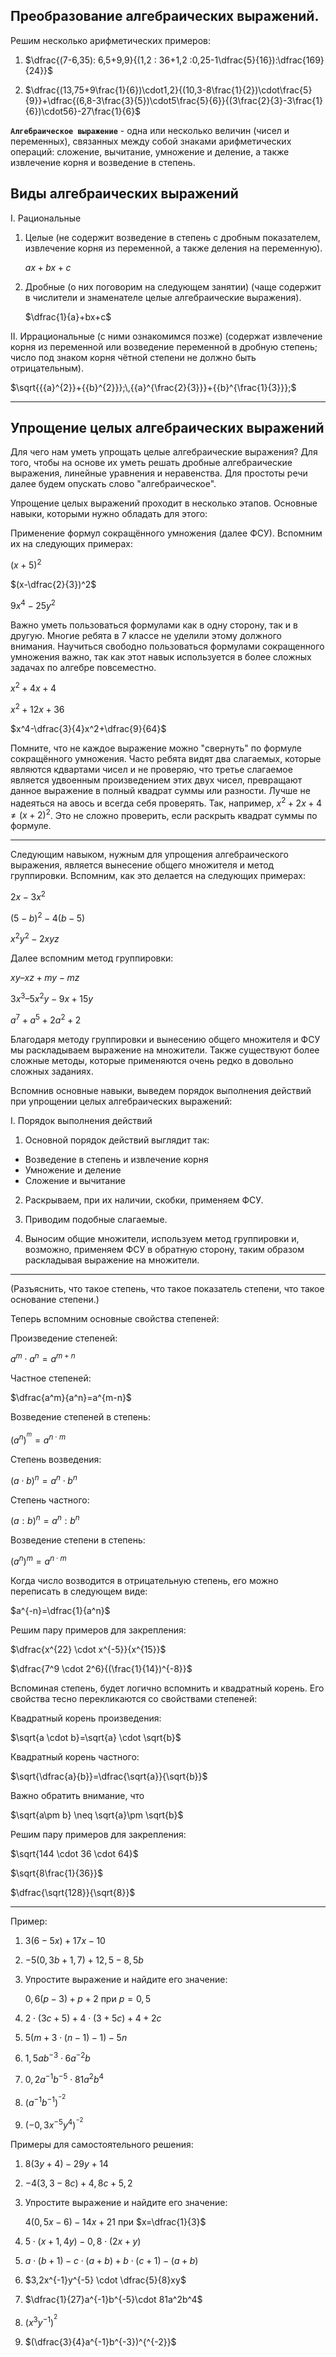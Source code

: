 ## Преобразование алгебраических выражений.

Решим несколько арифметических примеров:

1) $\dfrac{(7-6,35): 6,5+9,9}{(1,2 : 36+1,2 :0,25-1\dfrac{5}{16}):\dfrac{169}{24}}$

2) $\dfrac{(13,75+9\frac{1}{6})\cdot1,2}{(10,3-8\frac{1}{2})\cdot\frac{5}{9}}+\dfrac{(6,8-3\frac{3}{5})\cdot5\frac{5}{6}}{(3\frac{2}{3}-3\frac{1}{6})\cdot56}-27\frac{1}{6}$
   

**`Алгебраическое выражение`** - одна или несколько величин (чисел и переменных), связанных между собой знаками арифметических операций: сложение, вычитание, умножение и деление, а также извлечение корня и возведение в степень. 

## Виды алгебраических выражений
I. Рациональные

1) Целые (не содержит возведение в степень с дробным показателем, извлечение корня из переменной, а также деления на переменную).
   
   $ax+bx+c$
2) Дробные (о них поговорим на следующем занятии) (чаще содержит в числители и знаменателе целые алгебраические выражения).
   
   $\dfrac{1}{a}+bx+c$ 

II. Иррациональные (с ними ознакомимся позже) (содержат извлечение корня из переменной или возведение переменной в дробную степень; число под знаком корня чётной степени не должно быть отрицательным).

$\sqrt{{{a}^{2}}+{{b}^{2}}};\,{{a}^{\frac{2}{3}}}+{{b}^{\frac{1}{3}}};$


***
## Упрощение целых алгебраических выражений

Для чего нам уметь упрощать целые алгебраические выражения? Для того, чтобы на основе их уметь решать дробные алгебраические выражения, линейные уравнения и неравенства. Для простоты речи далее будем опускать слово "алгебраическое".

Упрощение целых выражений проходит в несколько этапов. Основные навыки, которыми нужно обладать для этого:

Применение формул сокращённого умножения (далее ФСУ). Вспомним их на следующих примерах:

$(x+5)^2$

$(x-\dfrac{2}{3})^2$

$9x^4-25y^2$

Важно уметь пользоваться формулами как в одну сторону, так и в другую. Многие ребята в 7 классе не уделили этому должного внимания. Научиться свободно пользоваться формулами сокращенного умножения важно, так как этот навык используется в более сложных задачах по алгебре повсеместно. 

$x^2+4x+4$

$x^2+12x+36$

$x^4-\dfrac{3}{4}x^2+\dfrac{9}{64}$

Помните, что не каждое выражение можно "свернуть" по формуле сокращённого умножения. Часто ребята видят два слагаемых, которые являются кдвартами чисел и не проверяю, что третье слагаемое является удвоенным произведением этих двух чисел, превращают данное выражение в полный квадрат суммы или разности. Лучше не надеяться на авось и всегда себя проверять. Так, например, $x^2+2x+4 \neq (x+2)^2$. Это не сложно проверить, если раскрыть квадрат суммы по формуле.

***

Следующим навыком, нужным для упрощения алгебраического выражения, является вынесение общего множителя и метод группировки. Вспомним, как это делается на следующих примерах:

$2x-3x^2$

$(5-b)^2-4(b-5)$

$x^2y^2-2xyz$

Далее вспомним метод группировки:

$ху – хz + my - mz$

$3х^3 – 5х^2y - 9х + 15y$

$а^7 + а^5 + 2a^2 + 2$

Благодаря методу группировки и вынесению общего множителя и ФСУ мы раскладываем выражение на множители. Также существуют более сложные методы, которые применяются очень редко в довольно сложных заданиях.

Вспомнив основные навыки, выведем порядок выполнения действий при упрощении целых алгебраических выражений:

I. Порядок выполнения действий

1) Основной порядок действий выглядит так: 

- Возведение в степень и извлечение корня
- Умножение и деление
- Сложение и вычитание

2) Раскрываем, при их наличии, скобки, применяем ФСУ.

3) Приводим подобные слагаемые.

4) Выносим общие множители, используем метод группировки и, возможно, применяем ФСУ в обратную сторону, таким образом раскладывая выражение на множители.

***

(Разъяснить, что такое степень, что такое показатель степени, что такое основание степени.)

Теперь вспомним основные свойства степеней:

Произведение степеней:

$a^m\cdot a^n = a^{m+n}$

Частное степеней:

$\dfrac{a^m}{a^n}=a^{m-n}$

Возведение степеней в степень:

$(a^n)^{^m}=a^{n \cdot m}$

Степень возведения:

$(a \cdot b)^n=a^n \cdot b^n$

Степень частного:

$(a : b)^n=a^n : b^n$

Возведение степени в степень:

$(a^n)^m=a^{n \cdot m}$

Когда число возводится в отрицательную степень, его можно переписать в следующем виде:

$a^{-n}=\dfrac{1}{a^n}$

Решим пару примеров для закрепления:

$\dfrac{x^{22} \cdot x^{-5}}{x^{15}}$

$\dfrac{7^9 \cdot 2^6}{(\frac{1}{14})^{-8}}$

Вспоминая степень, будет логично вспомнить и квадратный корень. Его свойства тесно перекликаются со свойствами степеней:

Квадратный корень произведения:

$\sqrt{a \cdot b}=\sqrt{a} \cdot \sqrt{b}$

Квадратный корень частного:

$\sqrt{\dfrac{a}{b}}=\dfrac{\sqrt{a}}{\sqrt{b}}$

Важно обратить внимание, что

$\sqrt{a\pm b} \neq \sqrt{a}\pm \sqrt{b}$

Решим пару примеров для закрепления:

$\sqrt{144 \cdot 36 \cdot 64}$

$\sqrt{8\frac{1}{36}}$

$\dfrac{\sqrt{128}}{\sqrt{8}}$


***


Пример:

1) $3(6-5x)+17x-10$

2) $-5(0,3b+1,7)+12,5-8,5b$

3) Упростите выражение и найдите его значение:

   $0,6(p-3)+p+2$ при $p=0,5$

4) $2 \cdot (3c+5)+4 \cdot (3+5c)+4+2c$
   
5) $5(m+3 \cdot (n-1)-1)-5n$

6) $1,5ab^{-3}\cdot 6a^{-2}b$

7) $0,2a^{-1}b^{-5} \cdot 81a^2b^4$

8) $(a^{-1}b^{-1})^{^{-2}}$

9) $(-0,3x^{-5}y^4)^{^{-2}}$
   
Примеры для самостоятельного решения:

1) $8(3y+4)-29y+14$

2) $-4(3,3-8c)+4,8c+5,2$

3) Упростите выражение и найдите его значение:

   $4(0,5x-6)-14x+21$ при $x=\dfrac{1}{3}$

4) $5 \cdot (x+1,4y)-0,8 \cdot (2x+y)$

5) $a \cdot(b+1)-c \cdot (a+b) +b \cdot (c+1)-(a+b)$

6) $3,2x^{-1}y^{-5} \cdot \dfrac{5}{8}xy$

7) $\dfrac{1}{27}a^{-1}b^{-5}\cdot 81a^2b^4$

8) $(x^3y^{-1})^{^2}$

9) $(\dfrac{3}{4}a^{-1}b^{-3})^{^{-2}}$

